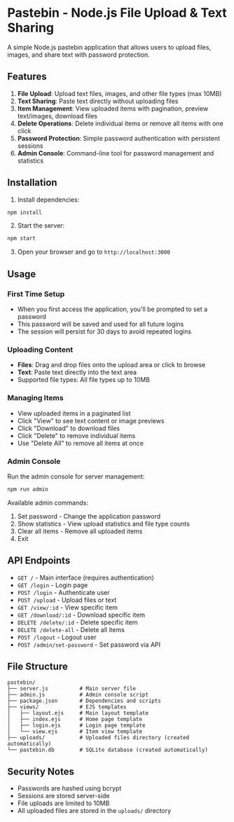 # Pastebin - Node.js File Upload & Text Sharing

A simple Node.js pastebin application that allows users to upload files, images, and share text with password protection.

## Features

1. **File Upload**: Upload text files, images, and other file types (max 10MB)
2. **Text Sharing**: Paste text directly without uploading files
3. **Item Management**: View uploaded items with pagination, preview text/images, download files
4. **Delete Operations**: Delete individual items or remove all items with one click
5. **Password Protection**: Simple password authentication with persistent sessions
6. **Admin Console**: Command-line tool for password management and statistics

## Installation

1. Install dependencies:
```bash
npm install
```

2. Start the server:
```bash
npm start
```

3. Open your browser and go to `http://localhost:3000`

## Usage

### First Time Setup
- When you first access the application, you'll be prompted to set a password
- This password will be saved and used for all future logins
- The session will persist for 30 days to avoid repeated logins

### Uploading Content
- **Files**: Drag and drop files onto the upload area or click to browse
- **Text**: Paste text directly into the text area
- Supported file types: All file types up to 10MB

### Managing Items
- View uploaded items in a paginated list
- Click "View" to see text content or image previews
- Click "Download" to download files
- Click "Delete" to remove individual items
- Use "Delete All" to remove all items at once

### Admin Console
Run the admin console for server management:
```bash
npm run admin
```

Available admin commands:
1. Set password - Change the application password
2. Show statistics - View upload statistics and file type counts
3. Clear all items - Remove all uploaded items
4. Exit

## API Endpoints

- `GET /` - Main interface (requires authentication)
- `GET /login` - Login page
- `POST /login` - Authenticate user
- `POST /upload` - Upload files or text
- `GET /view/:id` - View specific item
- `GET /download/:id` - Download specific item
- `DELETE /delete/:id` - Delete specific item
- `DELETE /delete-all` - Delete all items
- `POST /logout` - Logout user
- `POST /admin/set-password` - Set password via API

## File Structure

```
pastebin/
├── server.js          # Main server file
├── admin.js           # Admin console script
├── package.json       # Dependencies and scripts
├── views/             # EJS templates
│   ├── layout.ejs     # Main layout template
│   ├── index.ejs      # Home page template
│   ├── login.ejs      # Login page template
│   └── view.ejs       # Item view template
├── uploads/           # Uploaded files directory (created automatically)
└── pastebin.db        # SQLite database (created automatically)
```

## Security Notes

- Passwords are hashed using bcrypt
- Sessions are stored server-side
- File uploads are limited to 10MB
- All uploaded files are stored in the `uploads/` directory
